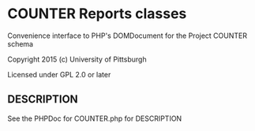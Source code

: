 # COUNTER Reports classes

Convenience interface to PHP's DOMDocument for the Project COUNTER schema

Copyright 2015 (c) University of Pittsburgh

Licensed under GPL 2.0 or later

## DESCRIPTION

See the PHPDoc for COUNTER.php for DESCRIPTION
